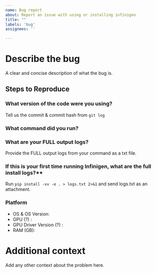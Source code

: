 ```yaml
---
name: Bug report
about: Report an issue with using or installing infinigen
title: ""
labels: 'bug'
assignees: ''

---
```


# Describe the bug
A clear and concise description of what the bug is.

## Steps to Reproduce

### What version of the code were you using? 
Tell us the commit & commit hash from `git log`

### What command did you run?


### What are your FULL output logs?
Provide the FULL output logs from your command as a txt file.

### If this is your first time running Infinigen, what are the full install logs?**
Run `pip install -vv -e . > logs.txt 2>&1` and send logs.txt as an attachment.


### Platform
- OS & OS Version: 
- GPU (?) :
- GPU Driver Version (?) :
- RAM (GB):

# Additional context
Add any other context about the problem here.
